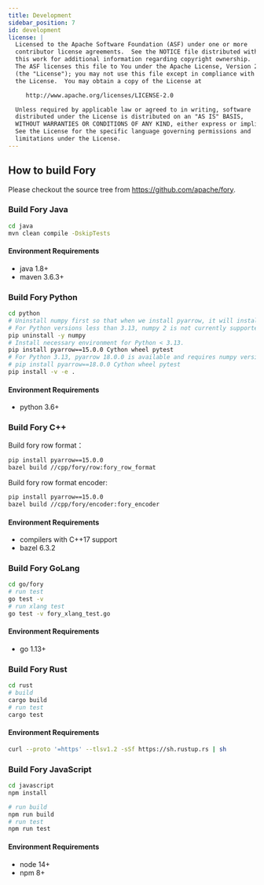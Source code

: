 ```yaml
---
title: Development
sidebar_position: 7
id: development
license: |
  Licensed to the Apache Software Foundation (ASF) under one or more
  contributor license agreements.  See the NOTICE file distributed with
  this work for additional information regarding copyright ownership.
  The ASF licenses this file to You under the Apache License, Version 2.0
  (the "License"); you may not use this file except in compliance with
  the License.  You may obtain a copy of the License at

     http://www.apache.org/licenses/LICENSE-2.0

  Unless required by applicable law or agreed to in writing, software
  distributed under the License is distributed on an "AS IS" BASIS,
  WITHOUT WARRANTIES OR CONDITIONS OF ANY KIND, either express or implied.
  See the License for the specific language governing permissions and
  limitations under the License.
---
```


## How to build Fory

Please checkout the source tree from https://github.com/apache/fory.

### Build Fory Java

```bash
cd java
mvn clean compile -DskipTests
```

#### Environment Requirements

- java 1.8+
- maven 3.6.3+

### Build Fory Python

```bash
cd python
# Uninstall numpy first so that when we install pyarrow, it will install the correct numpy version automatically.
# For Python versions less than 3.13, numpy 2 is not currently supported.
pip uninstall -y numpy
# Install necessary environment for Python < 3.13.
pip install pyarrow==15.0.0 Cython wheel pytest
# For Python 3.13, pyarrow 18.0.0 is available and requires numpy version greater than 2.
# pip install pyarrow==18.0.0 Cython wheel pytest
pip install -v -e .
```

#### Environment Requirements

- python 3.6+

### Build Fory C++

Build fory row format：

```bash
pip install pyarrow==15.0.0
bazel build //cpp/fory/row:fory_row_format
```

Build fory row format encoder:

```bash
pip install pyarrow==15.0.0
bazel build //cpp/fory/encoder:fory_encoder
```

#### Environment Requirements

- compilers with C++17 support
- bazel 6.3.2

### Build Fory GoLang

```bash
cd go/fory
# run test
go test -v
# run xlang test
go test -v fory_xlang_test.go
```

#### Environment Requirements

- go 1.13+

### Build Fory Rust

```bash
cd rust
# build
cargo build
# run test
cargo test
```

#### Environment Requirements

```bash
curl --proto '=https' --tlsv1.2 -sSf https://sh.rustup.rs | sh
```

### Build Fory JavaScript

```bash
cd javascript
npm install

# run build
npm run build
# run test
npm run test
```

#### Environment Requirements

- node 14+
- npm 8+
